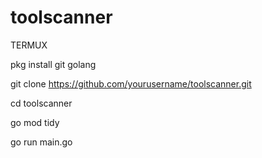 # toolscanner

TERMUX 

pkg install git golang

git clone https://github.com/yourusername/toolscanner.git

cd toolscanner

go mod tidy

go run main.go
